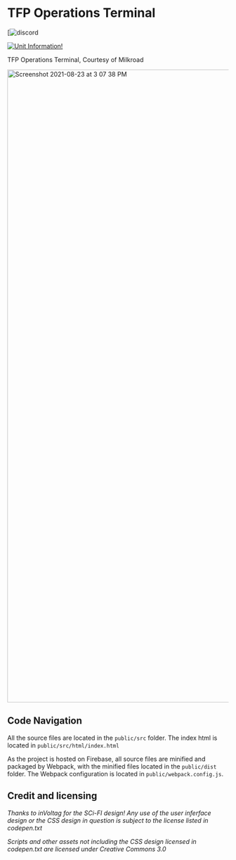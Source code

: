 
# TFP Operations Terminal
[![discord](https://discord.gg/5w4wuyKz4d)

[![Unit Information!](https://img.shields.io/endpoint.svg?url=https%3A%2F%2Fshieldsio-patreon.vercel.app%2Fapi%3Fusername%3Dscipnet%26type%3Dpatrons&style=for-the-badge)](https://patreon.com/scipnet)

TFP Operations Terminal, Courtesy of Milkroad

<img width="1440" alt="Screenshot 2021-08-23 at 3 07 38 PM" src="https://user-images.githubusercontent.com/68321568/130405018-f7feeea1-3fcb-49d9-9e7d-6b8384766db1.png">


## Code Navigation
All the source files are located in the `public/src` folder. The index html is located in `public/src/html/index.html`

As the project is hosted on Firebase, all source files are minified and packaged by Webpack, with the minified files located in the `public/dist` folder. The Webpack configuration is located in `public/webpack.config.js`.

## Credit and licensing
_Thanks to inVoltag for the SCi-FI design! Any use of the user inferface design or the CSS design in question is subject to the license listed in codepen.txt_

_Scripts and other assets not including the CSS design licensed in codepen.txt are licensed under Creative Commons 3.0_
